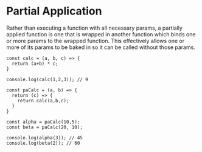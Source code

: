 # Partial Application

Rather than executing a function with all necessary params, a partially applied function is one that is wrapped in another function which binds one or more params to the wrapped function. This effectively allows one or more of its params to be baked in so it can be called without those params. 

```
const calc = (a, b, c) => {
  return (a+b) * c;
}

console.log(calc(1,2,3)); // 9

const paCalc = (a, b) => {
  return (c) => {
    return calc(a,b,c);
  }
}

const alpha = paCalc(10,5);
const beta = paCalc(20, 10);

console.log(alpha(3)); // 45
console.log(beta(2)); // 60
```



